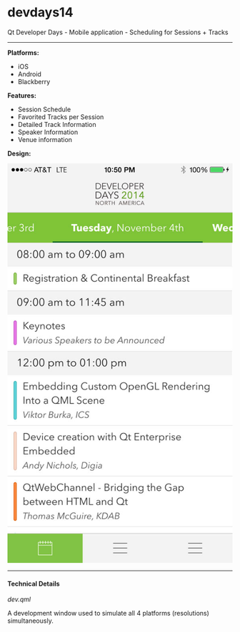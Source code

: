 devdays14
=========

Qt Developer Days - Mobile application - Scheduling for Sessions + Tracks


---

**Platforms:**

- iOS
- Android
- Blackberry


**Features:**

- Session Schedule
- Favorited Tracks per Session
- Detailed Track Information
- Speaker Information
- Venue information

**Design:**

![image](design/screenshot.jpg)


---

#### Technical Details

*dev.qml*

A development window used to simulate all 4 platforms (resolutions) simultaneously.
